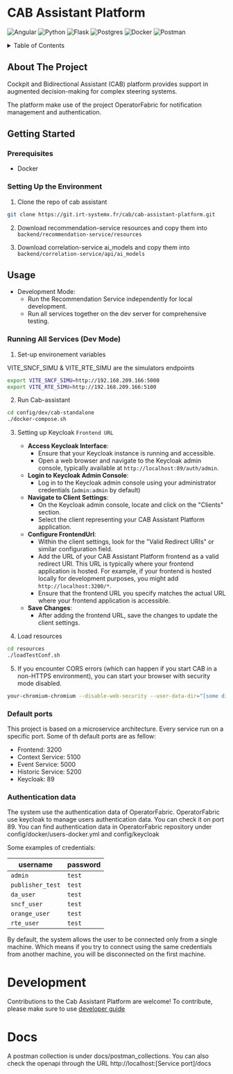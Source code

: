 # CAB Assistant Platform
![Angular](https://img.shields.io/badge/angular-%23DD0031.svg?style=for-the-badge&logo=angular&logoColor=white)
![Python](https://img.shields.io/badge/python-3670A0?style=for-the-badge&logo=python&logoColor=ffdd54)
![Flask](https://img.shields.io/badge/flask-%23000.svg?style=for-the-badge&logo=flask&logoColor=white)
![Postgres](https://img.shields.io/badge/postgres-%23316192.svg?style=for-the-badge&logo=postgresql&logoColor=white)
![Docker](https://img.shields.io/badge/docker-%230db7ed.svg?style=for-the-badge&logo=docker&logoColor=white)
![Postman](https://img.shields.io/badge/Postman-FF6C37?style=for-the-badge&logo=postman&logoColor=white)
<!-- TABLE OF CONTENTS -->
<details>
  <summary>Table of Contents</summary>
  <ol>
    <li>
      <a href="#about-the-project">About The Project</a>
    </li>
    <li>
      <a href="#getting-started">Getting Started</a>
      <ul>
        <li><a href="#prerequisites">Prerequisites</a></li>
        <li><a href="#setting-up-the-environment">Setting Up the Environment</a></li>
      </ul>
    </li>
    <li><a href="#usage">Usage</a></li>
    <li><a href="#development">Development</a></li>
    <li><a href="#docs">Docs</a></li>

  </ol>
</details>

<!-- ABOUT THE PROJECT -->
## About The Project

Cockpit and Bidirectional Assistant (CAB) platform provides support in augmented decision-making for complex steering systems.

The platform make use of the project OperatorFabric for notification management and authentication.


<!-- GETTING STARTED -->
## Getting Started

### Prerequisites

* Docker

### Setting Up the Environment

1. Clone the repo of cab assistant
```sh
git clone https://git.irt-systemx.fr/cab/cab-assistant-platform.git
```

2. Download recommendation-service resources and copy them into `backend/recommendation-service/resources`

3. Download correlation-service ai_models and copy them into `backend/correlation-service/api/ai_models`


## Usage

- Development Mode:
  - Run the Recommendation Service independently for local development.
  - Run all services together on the dev server for comprehensive testing.

### Running All Services (Dev Mode)

1. Set-up environement variables

VITE_SNCF_SIMU & VITE_RTE_SIMU are the simulators endpoints 
```sh
export VITE_SNCF_SIMU=http://192.168.209.166:5000
export VITE_RTE_SIMU=http://192.168.209.166:5100
```

2. Run Cab-assistant
```sh
cd config/dev/cab-standalone
./docker-compose.sh
```

3. Setting up Keycloak `Frontend URL`  
    * **Access Keycloak Interface**: 
      - Ensure that your Keycloak instance is running and accessible.
      - Open a web browser and navigate to the Keycloak admin console, typically available at `http://localhost:89/auth/admin`.  
    * **Login to Keycloak Admin Console**: 
      - Log in to the Keycloak admin console using your administrator credentials (`admin:admin` by default)
    * **Navigate to Client Settings**:
      - On the Keycloak admin console, locate and click on the "Clients" section.
      - Select the client representing your CAB Assistant Platform application.  
    * **Configure FrontendUrl**:
      - Within the client settings, look for the "Valid Redirect URIs" or similar configuration field.
      - Add the URL of your CAB Assistant Platform frontend as a valid redirect URI. This URL is typically where your frontend application is hosted. For example, if your frontend is hosted locally for development purposes, you might add `http://localhost:3200/*`.
      - Ensure that the frontend URL you specify matches the actual URL where your frontend application is accessible.
    * **Save Changes**:
      - After adding the frontend URL, save the changes to update the client settings.

4. Load resources
```sh
cd resources
./loadTestConf.sh
```

5. If you encounter CORS errors (which can happen if you start CAB in a non-HTTPS environment), you can start your browser with security mode disabled.

```sh
your-chromium-chromium --disable-web-security --user-data-dir="[some directory here]" # replace your-chromium browser with your browser
```

### Default ports

This project is based on a microservice architecture. Every service run on a specific port. Some of th default ports are as fellow:
* Frontend: 3200
* Context Service: 5100
* Event Service: 5000
* Historic Service: 5200
* Keycloak: 89

### Authentication data

The system use the authentication data of OperatorFabric.
OperatorFabric use keycloak to manage users  authentication data. You can check it on port 89.
You can find authentication data in OperatorFabric repository under config/docker/users-docker.yml and config/keycloak

Some examples of credentials:

| username         | password |
| ---------------- | -------- |
| `admin`          | `test`   |
| `publisher_test` | `test`   |
| `da_user`        | `test`   |
| `sncf_user`      | `test`   |
| `orange_user`    | `test`   |
| `rte_user`       | `test`   |


By default, the system allows the user to be connected only from a single machine. Which means if you try to connect using the same credentials from another machine, you will be disconnected on the first machine. 

# Development

Contributions to the Cab Assistant Platform are welcome! To contribute, please make sure to use [developer guide](docs/developer-guide.md)

# Docs
A postman collection is under docs/postman_collections.
You can also check the openapi through the URL http://localhost:[Service port]/docs